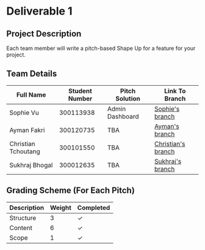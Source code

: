 # Deliverable 1

## Project Description

Each team member will write a pitch-based Shape Up for a feature for your project. 


## Team Details

| Full Name | Student Number | Pitch Solution | Link To Branch |
|------|------|------|------|
| Sophie Vu | 300113938| Admin Dashboard | [Sophie's branch](https://github.com/vusophie/SEG4105_term_project/blob/deli1_sophie_300113938_pitch/README.md) |
| Ayman Fakri | 300120735 | TBA | [Ayman's branch](test.com) |
| Christian Tchoutang | 300101550 | TBA | [Christian's branch](test.com) |
| Sukhraj Bhogal | 300012635 | TBA | [Sukhraj's branch](test.com) |


## Grading Scheme (For Each Pitch)

| Description | Weight | Completed | 
|------|------|------|
| Structure | 3 | &check; |
| Content | 6 | &check; |
| Scope | 1 | &check; |

